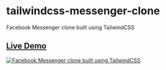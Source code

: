 # tailwindcss-messenger-clone
Facebook Messenger clone built using TailwindCSS

## [Live Demo](https://codesandbox.io/s/github/ravisankarchinnam/tailwindcss-messenger-clone)

<a href="https://codesandbox.io/s/github/ravisankarchinnam/tailwindcss-messenger-clone"><img src="tailwindcss-react-flowchart.png" alt="Facebook Messenger clone built using TailwindCSS" /></a>
